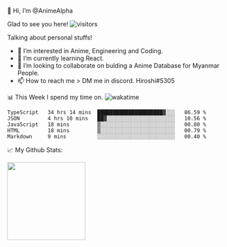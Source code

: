 👋 Hi, I’m @AnimeAlpha

Glad to see you here!  ![visitors](https://visitor-badge.glitch.me/badge?page_id=92675084)

Talking about personal stuffs!
- 👀 I’m interested in Anime, Engineering and Coding.
- 🌱 I’m currently learning React.
- 💞️ I’m looking to collaborate on bulding a Anime Database for Myanmar People.
- 📫 How to reach me > DM me in discord. Hiroshi#5305


📊 This Week I spend my time on. ![wakatime](https://wakatime.com/badge/user/47fa5905-5b5a-4ae7-9f80-05725739cf10.svg)

<!--START_SECTION:waka-->
```text
TypeScript   34 hrs 14 mins  █████████████████████▓░░░   86.59 % 
JSON         4 hrs 10 mins   ██▓░░░░░░░░░░░░░░░░░░░░░░   10.56 % 
JavaScript   18 mins         ▒░░░░░░░░░░░░░░░░░░░░░░░░   00.80 % 
HTML         18 mins         ▒░░░░░░░░░░░░░░░░░░░░░░░░   00.79 % 
Markdown     9 mins          ░░░░░░░░░░░░░░░░░░░░░░░░░   00.40 % 
```
<!--END_SECTION:waka-->


📈 My Github Stats:

<img height="180em" src="https://github-readme-stats.vercel.app/api?username=AnimeAlpha&show_icons=true&hide_border=true&&count_private=true&include_all_commits=true" />

<!---
AnimeAlpha/AnimeAlpha is a ✨ special ✨ repository because its `README.md` (this file) appears on your GitHub profile.
You can click the Preview link to take a look at your changes.
--->
